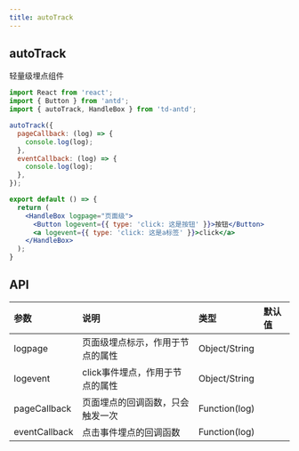 ```yaml
---
title: autoTrack
---
```


## autoTrack

轻量级埋点组件

```jsx
import React from 'react';
import { Button } from 'antd';
import { autoTrack, HandleBox } from 'td-antd';

autoTrack({
  pageCallback: (log) => {
    console.log(log);
  },
  eventCallback: (log) => {
    console.log(log);
  },
});

export default () => {
  return (
    <HandleBox logpage="页面级">
      <Button logevent={{ type: 'click: 这是按钮' }}>按钮</Button>
      <a logevent={{ type: 'click: 这是a标签' }}>click</a>
    </HandleBox>
  );
}
```

## API

|参数|说明|类型|默认值|
|:--|:--|:--|:--|
|logpage|页面级埋点标示，作用于节点的属性|Object/String||
|logevent|click事件埋点，作用于节点的属性|Object/String||
|pageCallback|页面埋点的回调函数，只会触发一次|Function(log)||
|eventCallback|点击事件埋点的回调函数|Function(log)||
